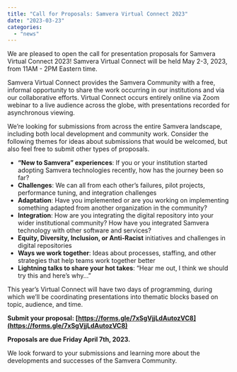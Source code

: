 ```yaml
---
title: "Call for Proposals: Samvera Virtual Connect 2023"
date: "2023-03-23"
categories: 
  - "news"
---
```


We are pleased to open the call for presentation proposals for Samvera Virtual Connect 2023!  Samvera Virtual Connect will be held May 2-3, 2023, from 11AM - 2PM Eastern time.

Samvera Virtual Connect provides the Samvera Community with a free, informal opportunity to share the work occurring in our institutions and via our collaborative efforts.  Virtual Connect occurs entirely online via Zoom webinar to a live audience across the globe, with presentations recorded for asynchronous viewing.

We’re looking for submissions from across the entire Samvera landscape, including both local development and community work. Consider the following themes for ideas about submissions that would be welcomed, but also feel free to submit other types of proposals.



* **“New to Samvera” experiences**: If you or your institution started adopting Samvera technologies recently, how has the journey been so far?
* **Challenges**: We can all from each other’s failures, pilot projects, performance tuning, and integration challenges
* **Adaptation**: Have you implemented or are you working on implementing something adapted from another organization in the community?
* **Integration**: How are you integrating the digital repository into your wider institutional community? How have you integrated Samvera technology with other software and services?
* **Equity, Diversity, Inclusion, or Anti-Racist** initiatives and challenges in digital repositories
* **Ways we work together**: Ideas about processes, staffing, and other strategies that help teams work together better
* **Lightning talks to share your hot takes**: “Hear me out, I think we should try this and here’s why…”

This year’s Virtual Connect will have two days of programming, during which we’ll be coordinating presentations into thematic blocks based on topic, audience, and time. 

**Submit your proposal: [https://forms.gle/7xSgVjjLdAutozVC8](https://forms.gle/7xSgVjjLdAutozVC8)**

**Proposals are due Friday April 7th, 2023.**

We look forward to your submissions and learning more about the developments and successes of the Samvera Community.
